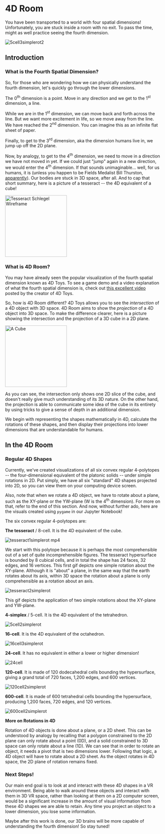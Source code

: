 # 4D Room
You have been transported to a world with four spatial dimensions! Unfortunately, you are stuck inside a room with no exit. To pass the time, might as well practice seeing the fourth dimension.


![5cell3simplerot2](https://user-images.githubusercontent.com/60443351/131263561-844c1d29-0322-4fcc-a1f7-358907cb55bc.gif)


## Introduction

### What is the Fourth Spatial Dimension? 
So, for those who are wondering how we can physically understand the fourth dimension, let's quickly go through the lower dimensions.

The 0<sup>th</sup> dimension is a point. Move in any direction and we get to the 1<sup>st</sup> dimension, a line.

While we are in the 1<sup>st</sup> dimension, we can move back and forth across the line. But we want more excitement in life, so we move away from the line. We have reached the 2<sup>nd</sup> dimension. You can imagine this as an infinite flat sheet of paper.

Finally, to get to the 3<sup>rd</sup> dimension, aka the dimension humans live in, we jump up off the 2D plane.

Now, by analogy, to get to the 4<sup>th</sup> dimension, we need to move in a direction we have not moved in yet. If we could just "jump" again in a new direction, we would enter the 4<sup>th</sup> dimension. If that sounds unimaginable... well, for us humans, it is (unless you happen to be Fields Medalist Bill Thurston, [apparently](https://www.quora.com/What-is-a-visual-mathematician)). Our bodies are stuck in 3D space, after all. And to cap that short summary, here is a picture of a tesseract -- the 4D equivalent of a cube!

<img src="https://user-images.githubusercontent.com/60443351/131231581-e37f6300-1afb-47f9-a82d-e42ba5e4dff1.png" alt="Tesseract Schlegel Wireframe" width="200"/>


### What is 4D Room?
You may have already seen the popular visualization of the fourth spatial dimension known as 4D Toys. To see a game demo and a video explanation of what the fourth spatial dimension is, check out [this excellent video](https://www.youtube.com/watch?v=0t4aKJuKP0Q) posted by the creator of 4D Toys.

So, how is 4D Room different? 4D Toys allows you to see the _intersection_ of a 4D object with 3D space. 4D Room aims to show the _projection_ of a 4D object into 3D space. To make the difference clearer, here is a picture showing the intersection and the projection of a 3D cube in a 2D plane.

<img src="https://user-images.githubusercontent.com/60443351/131263804-c486f0b1-87d2-4aaa-a5a2-b39e83170697.jpg" alt="A Cube" width="200"/>



As you can see, the intersection only shows one 2D slice of the cube, and doesn't really give much understanding of its 3D nature. On the other hand, the projection is able to communicate some idea of the cube in its entirety by using tricks to give a sense of depth in an additional dimension.

We begin with representing the shapes mathematically in 4D, calculate the rotations of these shapes, and then display their projections into lower dimensions that are understandable for humans. 



## In the 4D Room

### Regular 4D Shapes
Currently, we've created visualizations of all six convex regular 4-polytopes -- the four-dimensional equivalent of the platonic solids -- under simple rotations in 2D. Put simply, we have all six "standard" 4D shapes projected into 2D, so you can view them on your computing device screen. 

Also, note that when we rotate a 4D object, we have to rotate about a plane, such as the XY-plane or the YW-plane (W is the 4<sup>th</sup> dimension). For more on that, refer to the end of this section. And now, without further ado, here are the visuals created using `pygame` in our Jupyter Notebook!

The six convex regular 4-polytopes are: 

**The tesseract** / 8-cell. It is the 4D equivalent of the cube. 


![tesseract1simplerot mp4](https://user-images.githubusercontent.com/60443351/131235041-833d1428-2990-437a-b920-1e7297d26381.gif)
 
We start with this polytope because it is perhaps the most comprehensible out of a set of quite incomprehensible figures. The tesseract hypersurface is bounded by 8 cubical cells, and in total the shape has 24 faces, 32 edges, and 16 vertices. This first gif depicts one simple rotation about the XY-plane. Although it is "about" a plane, in the same way that the earth rotates about its axis, within 3D space the rotation about a plane is only comprehensible as a rotation about an axis.
  

![tesseract2simplerot](https://user-images.githubusercontent.com/60443351/131235273-21a59ce0-9d0b-405d-87ee-e3d92d82a40b.gif)

 This gif depicts the application of two simple rotations about the XY-plane and YW-plane.


**4-simplex** / 5-cell. It is the 4D equivalent of the tetrahedron.

![5cell2simplerot](https://user-images.githubusercontent.com/60443351/131237875-bbb2ceeb-9463-4b8d-ba9d-9834c3406f84.gif)


**16-cell**. It is the 4D equivalent of the octahedron.

![16cell3simplerot](https://user-images.githubusercontent.com/60443351/131237889-ca2ad42a-0f56-428a-8369-9a1d039b680a.gif)


**24-cell**. It has no equivalent in either a lower or higher dimension!

![24cell](https://user-images.githubusercontent.com/60443351/131238336-c0dd8d0b-3502-43a4-8d89-c86c0cda8f86.gif)


**120-cell**. It is made of 120 dodecahedral cells bounding the hypersurface, giving a grand total of 720 faces, 1,200 edges, and 600 vertices.

![120cell2simplerot](https://user-images.githubusercontent.com/60443351/131238361-0f34faba-dc7d-447b-9c00-2769f4f802cb.gif)


**600-cell**. It is made of 600 tetrahedral cells bounding the hypersurface, producing 1,200 faces, 720 edges, and 120 vertices.

![600cell2simplerot](https://user-images.githubusercontent.com/60443351/131238369-0186ac83-c98d-49da-8c55-0960cd06ab49.gif)


**More on Rotations in 4D**

Rotation of 4D objects is done about a plane, or a 2D sheet. This can be understood by analogy by recalling that a polygon constrained to the 2D plane can only rotate about a point (0D), and a solid constrained to 3D space can only rotate about a line (1D). We can see that in order to rotate an object, it needs a pivot that is two dimensions lower. Following that logic, a 4D object will have to rotate about a 2D sheet. As the object rotates in 4D space, the 2D plane of rotation remains fixed.



### Next Steps!

Our main end goal is to look at and interact with these 4D shapes in a VR environment. Being able to walk around these objects and interact with them in 3D VR space, rather than looking at them on a 2D computer screen, would be a significant increase in the amount of visual information from these 4D shapes we are able to retain. Any time you project an object to a lower dimension, you lose some information. 

Maybe after this work is done, our 3D brains will be more capable of understanding the fourth dimension! So stay tuned!

